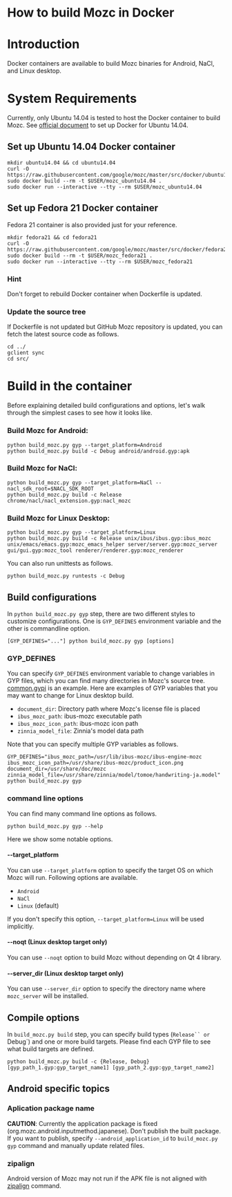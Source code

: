 How to build Mozc in Docker
===========================

# Introduction
Docker containers are available to build Mozc binaries for Android, NaCl, and Linux desktop.

# System Requirements
Currently, only Ubuntu 14.04 is tested to host the Docker container to build Mozc. See [official document](http://docs.docker.com/installation/ubuntulinux/#ubuntu-trusty-1404-lts-64-bit) to set up Docker for Ubuntu 14.04.

## Set up Ubuntu 14.04 Docker container

```
mkdir ubuntu14.04 && cd ubuntu14.04
curl -O https://raw.githubusercontent.com/google/mozc/master/src/docker/ubuntu14.04/Dockerfile
sudo docker build --rm -t $USER/mozc_ubuntu14.04 .
sudo docker run --interactive --tty --rm $USER/mozc_ubuntu14.04
```

## Set up Fedora 21 Docker container
Fedora 21 container is also provided just for your reference.

```
mkdir fedora21 && cd fedora21
curl -O https://raw.githubusercontent.com/google/mozc/master/src/docker/fedora21/Dockerfile
sudo docker build --rm -t $USER/mozc_fedora21 .
sudo docker run --interactive --tty --rm $USER/mozc_fedora21
```

### Hint
Don't forget to rebuild Docker container when Dockerfile is updated.

### Update the source tree
If Dockerfile is not updated but GitHub Mozc repository is updated, you can fetch the latest source code as follows.

```
cd ../
gclient sync
cd src/
```

# Build in the container
Before explaining detailed build configurations and options, let's walk through the simplest cases to see how it looks like.

### Build Mozc for Android:

```
python build_mozc.py gyp --target_platform=Android
python build_mozc.py build -c Debug android/android.gyp:apk
```

### Build Mozc for NaCl:

```
python build_mozc.py gyp --target_platform=NaCl --nacl_sdk_root=$NACL_SDK_ROOT
python build_mozc.py build -c Release chrome/nacl/nacl_extension.gyp:nacl_mozc
```

### Build Mozc for Linux Desktop:

```
python build_mozc.py gyp --target_platform=Linux
python build_mozc.py build -c Release unix/ibus/ibus.gyp:ibus_mozc unix/emacs/emacs.gyp:mozc_emacs_helper server/server.gyp:mozc_server gui/gui.gyp:mozc_tool renderer/renderer.gyp:mozc_renderer
```

You can also run unittests as follows.

```
python build_mozc.py runtests -c Debug
```

## Build configurations
In `python build_mozc.py gyp` step, there are two different styles to customize configurations.  One is `GYP_DEFINES` environment variable and the other is commandline option.

```
[GYP_DEFINES="..."] python build_mozc.py gyp [options]
```

### GYP_DEFINES
You can specify `GYP_DEFINES` environment variable to change variables in GYP files, which you can find many directories in Mozc's source tree.  [common.gypi](../src/gyp/common.gypi) is an example.
Here are examples of GYP variables that you may want to change for Linux desktop build.

  * `document_dir`: Directory path where Mozc's license file is placed
  * `ibus_mozc_path`: ibus-mozc executable path
  * `ibus_mozc_icon_path`: ibus-mozc icon path
  * `zinnia_model_file`: Zinnia's model data path

Note that you can specify multiple GYP variables as follows.

```
GYP_DEFINES="ibus_mozc_path=/usr/lib/ibus-mozc/ibus-engine-mozc ibus_mozc_icon_path=/usr/share/ibus-mozc/product_icon.png document_dir=/usr/share/doc/mozc zinnia_model_file=/usr/share/zinnia/model/tomoe/handwriting-ja.model" python build_mozc.py gyp
```

### command line options
You can find many command line options as follows.  
```
python build_mozc.py gyp --help
```
Here we show some notable options.

#### --target_platform
You can use `--target_platform` option to specify the target OS on which Mozc will run.  Following options are available.

  * `Android`
  * `NaCl`
  * `Linux` (default)

If you don't specify this option, `--target_platform=Linux` will be used implicitly.

#### --noqt (Linux desktop target only)
You can use `--noqt` option to build Mozc without depending on Qt 4 library.

#### --server_dir (Linux desktop target only)
You can use `--server_dir` option to specify the directory name where `mozc_server` will be installed.

## Compile options
In `build_mozc.py build` step, you can specify build types (`Release`` or `Debug`) and one or more build targets.  Please find each GYP file to see what build targets are defined.

```
python build_mozc.py build -c {Release, Debug} [gyp_path_1.gyp:gyp_target_name1] [gyp_path_2.gyp:gyp_target_name2] 
```

## Android specific topics

### Aplication package name

**CAUTION**: Currently the application package is fixed (org.mozc.android.inputmethod.japanese). Don't publish the built package. If you want to publish, specify `--android_application_id` to `build_mozc.py gyp` command and manually update related files.

### zipalign

Android version of Mozc may not run if the APK file is not aligned with [zipalign](https://developer.android.com/tools/help/zipalign.html) command.
